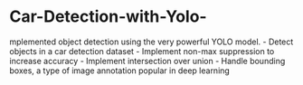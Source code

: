 # Car-Detection-with-Yolo-
mplemented object detection using the very powerful YOLO model.   - Detect objects in a car detection dataset - Implement non-max suppression to increase accuracy - Implement intersection over union - Handle bounding boxes, a type of image annotation popular in deep learning
